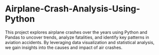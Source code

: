 # Airplane-Crash-Analysis-Using-Python
This project explores airplane crashes over the years using Python and Pandas to uncover trends, analyze fatalities, and identify key patterns in aviation accidents. By leveraging data visualization and statistical analysis, we gain insights into the causes and impact of air crashes.
